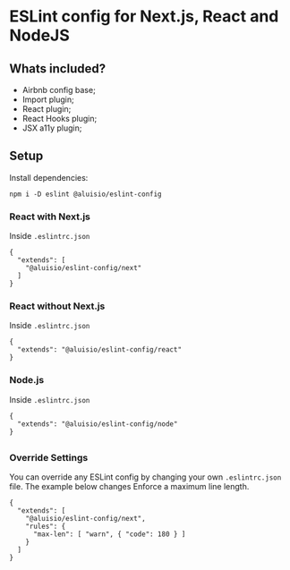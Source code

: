 # ESLint config for Next.js, React and NodeJS

## Whats included?

- Airbnb config base;
- Import plugin;
- React plugin;
- React Hooks plugin;
- JSX a11y plugin;

## Setup

Install dependencies:
```
npm i -D eslint @aluisio/eslint-config
```

### React with Next.js
Inside `.eslintrc.json`
```
{
  "extends": [
    "@aluisio/eslint-config/next"
  ]
}
```

### React without Next.js
Inside `.eslintrc.json`
```
{
  "extends": "@aluisio/eslint-config/react"
}
```

### Node.js
Inside `.eslintrc.json`
```
{
  "extends": "@aluisio/eslint-config/node"
}
```

##

### Override Settings
You can override any ESLint config by changing your own `.eslintrc.json` file. The example below changes Enforce a maximum line length.
```
{
  "extends": [
    "@aluisio/eslint-config/next",
    "rules": {
      "max-len": [ "warn", { "code": 180 } ]
    }
  ]
}
```
